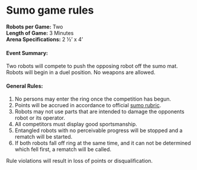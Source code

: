 # Sumo game rules

**Robots per Game:** Two  
**Length of Game:** 3 Minutes  
**Arena Specifications:** 2 ½’ x 4’   

#### Event Summary:
Two robots will compete to push the opposing robot off the sumo mat. Robots will begin in a duel position. No weapons are allowed.

#### General Rules:
1. No persons may enter the ring once the competition has begun.
2. Points will be accrued in accordance to official [sumo rubric](https://docs.google.com/document/d/1Wl7Q3GW4oxnkPp3yfg-MkOstgrnZC1zn_5VNahx4dN0/edit?usp=sharing).
3. Robots may not use parts that are intended to damage the opponents robot or its operator.
4. All competitors must display good sportsmanship.
5. Entangled robots with no perceivable progress will be stopped and a rematch will be started.
6. If both robots fall off ring at the same time, and it can not be determined which fell first, a rematch will be called.

Rule violations will result in loss of points or disqualification.
